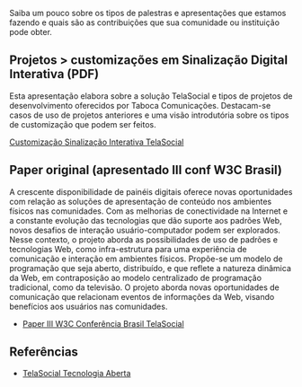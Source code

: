 Saiba um pouco sobre os tipos de palestras e apresentações que estamos fazendo e quais são as contribuições que sua comunidade ou instituição pode obter. 

## Projetos > customizações em Sinalização Digital Interativa (PDF)

Esta apresentação elabora sobre a solução TelaSocial e tipos de projetos de desenvolvimento oferecidos por Taboca Comunicações. Destacam-se casos de uso de projetos anteriores e uma visão introdutória sobre os tipos de customização que podem ser feitos. 

[Customização Sinalização Interativa TelaSocial](http://www.telasocial.com/downloads/SinalizacaoDigitalInterativa-enterprise.pdf)

## Paper original (apresentado III conf W3C Brasil) 

A crescente disponibilidade de painéis digitais oferece novas oportunidades com relação as soluções de apresentação de conteúdo nos ambientes físicos nas comunidades. Com as melhorias de conectividade na Internet e a constante evolução das tecnologias que dão suporte aos padrões Web, novos desafios de interação usuário-computador podem ser explorados. Nesse contexto, o projeto aborda as possibilidades de uso de padrões e tecnologias Web, como infra-estrutura para uma experiência de comunicação e interação em ambientes físicos. Propõe-se um modelo de programação que seja aberto, distribuído, e que reflete a natureza dinâmica da Web, em contraposição ao modelo centralizado de programação tradicional, como da televisão. O projeto aborda novas oportunidades de comunicação que relacionam eventos de informações da Web, visando benefícios aos usuários nas comunidades.

* [Paper III W3C Conferência Brasil TelaSocial](http://www.telasocial.com/downloads/paper-telasocial-iii-w3c.pdf)

## Referências

* [TelaSocial Tecnologia Aberta](http://www.slideshare.net/taboca/tela-social-tecnologiaaberta#btnNext)



